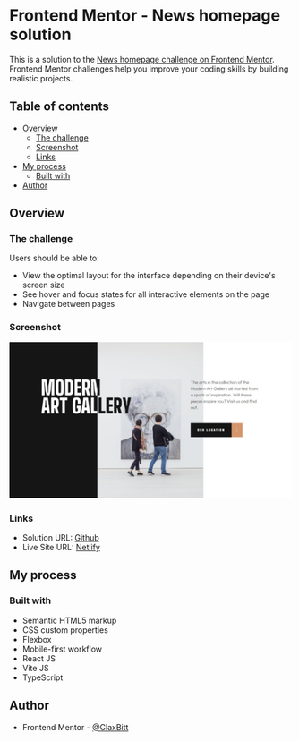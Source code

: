 # Frontend Mentor - News homepage solution

This is a solution to the [News homepage challenge on Frontend Mentor](https://www.frontendmentor.io/challenges/art-gallery-website-yVdrZlxyA). Frontend Mentor challenges help you improve your coding skills by building realistic projects.

## Table of contents

- [Overview](#overview)
  - [The challenge](#the-challenge)
  - [Screenshot](#screenshot)
  - [Links](#links)
- [My process](#my-process)
  - [Built with](#built-with)
- [Author](#author)

## Overview

### The challenge

Users should be able to:

- View the optimal layout for the interface depending on their device's screen size
- See hover and focus states for all interactive elements on the page
- Navigate between pages

### Screenshot

![](./art-gallery-capture.jpeg)

### Links

- Solution URL: [Github](https://github.com/ClaxBitt/art-galery-website)
- Live Site URL: [Netlify](https://art-galery-website.netlify.app/)

## My process

### Built with

- Semantic HTML5 markup
- CSS custom properties
- Flexbox
- Mobile-first workflow
- React JS
- Vite JS
- TypeScript

## Author

- Frontend Mentor - [@ClaxBitt](https://www.frontendmentor.io/profile/ClaxBitt)
